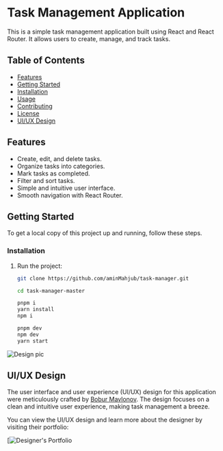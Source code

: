 # Task Management Application

This is a simple task management application built using React and React Router. It allows users to create, manage, and track tasks.

## Table of Contents

- [Features](#features)
- [Getting Started](#getting-started)
- [Installation](#installation)
- [Usage](#usage)
- [Contributing](#contributing)
- [License](#license)
- [UI/UX Design](#UI)

## Features

- Create, edit, and delete tasks.
- Organize tasks into categories.
- Mark tasks as completed.
- Filter and sort tasks.
- Simple and intuitive user interface.
- Smooth navigation with React Router.

## Getting Started

To get a local copy of this project up and running, follow these steps.

### Installation

1. Run the project:

   ```bash
   git clone https://github.com/aminMahjub/task-manager.git

   cd task-manager-master
   
   pnpm i
   yarn install
   npm i

   pnpm dev
   npm dev
   yarn start

![Design pic](https://www.figma.com/file/0cwRpuK20UFIU2VzLp6hnW/To-do-app-(Community)?type=design&node-id=4-26&mode=dev)


## UI/UX Design

The user interface and user experience (UI/UX) design for this application were meticulously crafted by [Bobur Mavlonov](https://www.figma.com/community/file/968907666174574661/to-do-app). The design focuses on a clean and intuitive user experience, making task management a breeze.

You can view the UI/UX design and learn more about the designer by visiting their portfolio:

[![Designer's Portfolio](https://www.figma.com/@bobur)
